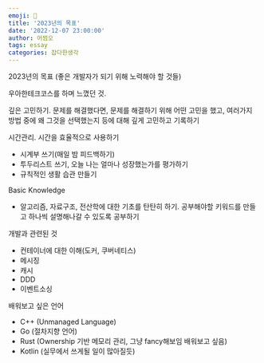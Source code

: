 ```yaml
---  
emoji: 📝  
title: '2023년의 목표'   
date: '2022-12-07 23:00:00'  
author: 어썸오  
tags: essay
categories: 잡다한생각
---  
```


2023년의 목표 (좋은 개발자가 되기 위해 노력해야 할 것들)

우아한테크코스를 하며 느꼈던 것.

깊은 고민하기. 문제를 해결했다면, 문제를 해결하기 위해 어떤 고민을 했고, 여러가지 방법 중에 왜 그것을 선택했는지 등에 대해 깊게 고민하고 기록하기

시간관리. 시간을 효율적으로 사용하기
- 시계부 쓰기(매일 밤 피드백하기)
- 투두리스트 쓰기, 오늘 나는 얼마나 성장했는가를 평가하기
- 규칙적인 생활 습관 만들기

Basic Knowledge
- 알고리즘, 자료구조, 전산학에 대한 기초를 탄탄히 하기. 공부해야할 키워드를 만들고 하나씩 설명해나갈 수 있도록 공부하기

개발과 관련된 것
- 컨테이너에 대한 이해(도커, 쿠버네티스)
- 메시징
- 캐시
- DDD
- 이벤트소싱

배워보고 싶은 언어
- C++ (Unmanaged Language)
- Go (절차지향 언어)
- Rust (Ownership 기반 메모리 관리, 그냥 fancy해보임 배워보고 싶음)
- Kotlin (실무에서 쓰게될 일이 많아질듯)


